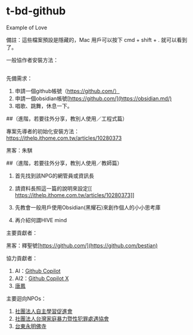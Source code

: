 # t-bd-github
Example of Love

備註：這些檔案預設是隱藏的，Mac 用戶可以按下 cmd + shift + . 就可以看到了。


一般協作者安裝方法：

## 
先備需求：

1. 申請一個github帳號（https://github.com/）
2. 申請一個obsidian帳號[https://github.com/](https://obsidian.md/)
3. 唱歌、跳舞，休息一下。




##（進階，若要往外分享，教別人使用／工程式篇）

專案先導者的初始化安裝方法：
https://ithelp.ithome.com.tw/articles/10280373

黑客：朱騏


##（進階，若要往外分享，教別人使用／教師篇）


1. 首先找到該NPG的網管員或資訊長
2. 請資料長照這一篇的說明來設定[[
https://ithelp.ithome.com.tw/articles/10280373]]

3. 先教會一般用戶使用Obsidian(黑耀石)來創作個人的小小思考庫
4. 再介紹何謂HIVE mind





主要貢獻者：

黑客：釋聖號[https://github.com/](https://github.com/bestian)









協力貢獻者：
1. AI：[Github Copilot](https://github.com/features/copilot)
2. AI2：[Github Copilot X](https://github.com/features/copilot)
3. [唐鳳](https://github.com/audryt)





主要迴向NPOs：
1. [社團法人自主學習促進會](http://www.alearn.org.tw)
2. [社團法人台灣家庭暴力暨性犯罪處遇協會](https://org.twincn.com/item.aspx?no=60001878&sn=439486)
3. [台東永明佛寺](https://www.facebook.com/p/%E5%8F%B0%E6%9D%B1%E5%A4%AA%E9%BA%BB%E9%87%8C%E7%AC%AC%E4%B8%80%E9%81%93%E6%9B%99%E5%85%89%E6%B0%B8%E6%98%8E%E4%BD%9B%E5%AF%BA%E9%98%BF%E5%BD%8C%E9%99%80%E4%BD%9B%E6%9C%AA%E4%BE%86%E4%BD%9B-100083196707545/?paipv=0&eav=AfYGTrFu8HSZRRMJk146OayrRJRAfRXVO6MKy-5yMxYp-DhjRExUAiggm-Jl7V9J7GU&_rdr)



